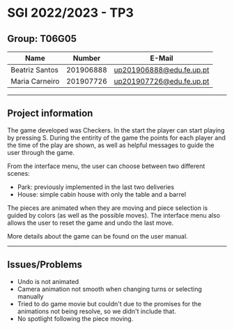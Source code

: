 # SGI 2022/2023 - TP3

## Group: T06G05

| Name             | Number    | E-Mail                   |
| ---------------- | --------- | ------------------------ |
| Beatriz Santos   | 201906888 | up201906888@edu.fe.up.pt |
| Maria Carneiro   | 201907726 | up201907726@edu.fe.up.pt |

----
## Project information
The game developed was Checkers.
In the start the player can start playing by pressing S. During the entirity of the game the points for each player and the time of the play are shown, as well as helpful messages to guide the user through the game.

From the interface menu, the user can choose between two different scenes:
- Park: previously implemented in the last two deliveries
- House: simple cabin house with only the table and a barrel

The pieces are animated when they are moving and piece selection is guided by colors (as well as the possible moves). The interface menu also allows the user to reset the game and undo the last move.

More details about the game can be found on the user manual.

----
## Issues/Problems
- Undo is not animated
- Camera animation not smooth when changing turns or selecting manually
- Tried to do game movie but couldn't due to the promises for the animations not being resolve, so we didn't include that.
- No spotlight following the piece moving.
